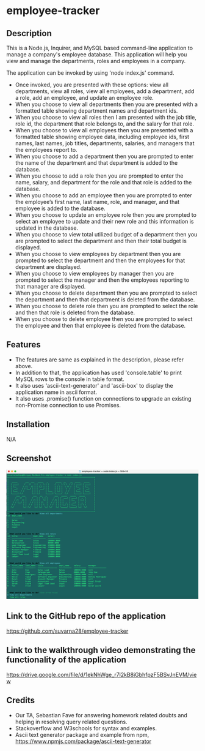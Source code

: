 # employee-tracker

## Description 

This is a Node.js, Inquirer, and MySQL based command-line application to manage a company's employee database. This application will help you view and manage the departments, roles and employees in a company.

The application can be invoked by using 'node index.js' command. 

* Once invoked, you are presented with these options: view all departments, view all roles, view all employees, add a department, add a role, add an employee, and update an employee role.
* When you choose to view all departments then you are presented with a formatted table showing department names and department ids.
* When you choose to view all roles then I am presented with the job title, role id, the department that role belongs to, and the salary for that role.
* When you choose to view all employees then you are presented with a formatted table showing employee data, including employee ids, first names, last names, job titles, departments, salaries, and managers that the employees report to.
* When you choose to add a department then you are prompted to enter the name of the department and that department is added to the database.
* When you choose to add a role then you are prompted to enter the name, salary, and department for the role and that role is added to the database.
* When you choose to add an employee then you are prompted to enter the employee’s first name, last name, role, and manager, and that employee is added to the database.
* When you choose to update an employee role then you are prompted to select an employee to update and their new role and this information is updated in the database.
* When you choose to view total utilized budget of a department then you are prompted to select the department and then their total budget is displayed.
* When you choose to view employees by department then you are prompted to select the department and then the employees for that department are displayed.
* When you choose to view employees by manager then you are prompted to select the manager and then the employees reporting to that manager are displayed.
* When you choose to delete department then you are prompted to select the department and then that department is deleted from the database. 
* When you choose to delete role then you are prompted to select the role and then that role is deleted from the database. 
* When you choose to delete employee then you are prompted to select the employee and then that employee is deleted from the database. 

## Features

* The features are same as explained in the description, please refer above.
* In addition to that, the application has used 'console.table' to print MySQL rows to the console in table format.
* It also uses 'ascii-text-generator' and 'ascii-box' to display the application name in ascii format.
* It also uses .promise() function on connections to upgrade an existing non-Promise connection to use Promises.

## Installation

N/A

## Screenshot

![Main Webpage](./screenshot/screenshot.png)

## Link to the GitHub repo of the application

https://github.com/suvarna28/employee-tracker 

## Link to the walkthrough video demonstrating the functionality of the application

https://drive.google.com/file/d/1ekNhWge_r7l2kB8iGbhfpzF5BSvJnEVM/view 

## Credits

* Our TA, Sebastian Fave for answering homework related doubts and helping in resolving query related questions. 
* Stackoverflow and W3schools for syntax and examples. 
* Ascii text generator package and example from npm, https://www.npmjs.com/package/ascii-text-generator 
